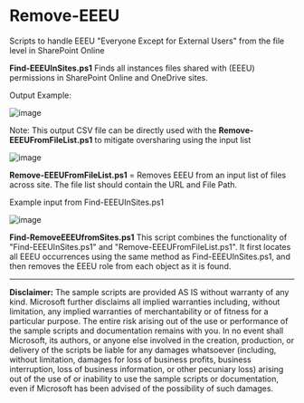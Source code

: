 # Remove-EEEU
Scripts to handle EEEU "Everyone Except for External Users" from the file level in SharePoint Online


**Find-EEEUInSites.ps1** Finds all instances files shared with (EEEU) permissions in SharePoint Online and OneDrive sites.

Output Example:

![image](https://github.com/user-attachments/assets/03c6c701-6682-4198-af46-04d84977822c)

Note: This output CSV file can be directly used with the **Remove-EEEUFromFileList.ps1** to mitigate oversharing using the input list

![image](https://github.com/user-attachments/assets/eb0a6d81-624c-4f3a-9b64-c718e2503b04)


**Remove-EEEUFromFileList.ps1** = Removes EEEU from an input list of files across site. The file list should contain the URL and File Path.

Example input from Find-EEEUInSites.ps1

![image](https://github.com/user-attachments/assets/61962bfa-1d1c-4fb8-8994-a20ca70ce0f9)


**Find-RemoveEEEUfromSites.ps1** This script combines the functionality of "Find-EEEUInSites.ps1" and "Remove-EEEUFromFileList.ps1". It first locates all EEEU occurrences using the same method as Find-EEEUInSites.ps1, and then removes the EEEU role from each object as it is found.


------------------------------------------------------------

**Disclaimer:** The sample scripts are provided AS IS without warranty of any kind. 
Microsoft further disclaims all implied warranties including, without limitation, 
any implied warranties of merchantability or of fitness for a particular purpose. 
The entire risk arising out of the use or performance of the sample scripts and documentation remains with you. 
In no event shall Microsoft, its authors, or anyone else involved in the creation, 
production, or delivery of the scripts be liable for any damages whatsoever 
(including, without limitation, damages for loss of business profits, business interruption, 
loss of business information, or other pecuniary loss) arising out of the use of or inability 
to use the sample scripts or documentation, even if Microsoft has been advised of the possibility of such damages.

